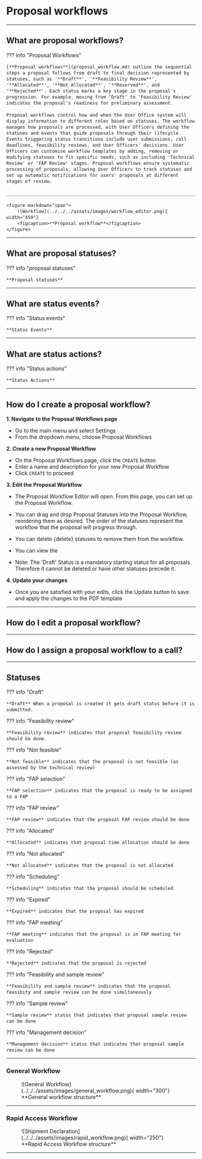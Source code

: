 # Proposal workflows

_________________________________________________________________________________________________________

## What are proposal workflows?

??? info "Proposal Workflows" 

    [**Proposal workflows**](proposal_workflow.md) outline the sequential steps a proposal follows from draft to final decision represented by statuses, such as '**Draft**', '**Feasibility Review**', '**Allocated**', '**Not Allocated**', '**Reserved**', and '**Rejected**'. Each status marks a key stage in the proposal's progression. For example, moving from 'Draft' to 'Feasibility Review' indicates the proposal's readiness for preliminary assessment. 

    Proposal workflows control how and when the User Office system will display information to different roles based on statuses. The workflow manages how proposals are processed, with User Officers defining the statuses and events that guide proposals through their lifecycle. Events triggering status transitions include user submissions, call deadlines, feasibility reviews, and User Officers' decisions. User Officers can customise workflow templates by adding, removing or modifying statuses to fit specific needs, such as including 'Technical Review' or 'FAP Review' stages. Proposal workflows ensure systematic processing of proposals, allowing User Officers to track statuses and set up automatic notifications for users' proposals at different stages of review.

    ______________________________________________________________________________________
    
    <figure markdown="span">  
        ![Workflow](../../../assets/images/workflow_editor.png){ width="450"}
        <figcaption>**Proposal workflow**</figcaption>
    </figure>
_________________________________________________________________________________________________________

## What are proposal statuses?

??? info "proposal statuses" 

    **Proposal statuses** 
_________________________________________________________________________________________________________

## What are status events?

??? info "Status events" 

    **Status Events** 
_________________________________________________________________________________________________________

## What are status actions?

??? info "Status actions" 

    **Status Actions** 
_____________________________________________________________________________________________________

## How do I create a proposal workflow?

**1. Navigate to the Proposal Workflows page**

* Go to the main menu and select Settings
* From the dropdown menu, choose Proposal Workflows

**2. Create a new Proposal Workflow**

* On the Proposal Workflows page, click the `CREATE` button
* Enter a name and description for your new Proposal Workflow
* Click `CREATE` to proceed

**3. Edit the Proposal Workflow**

* The Proposal Workflow Editor will open. From this page, you can set up the Proposal Workflow.
* You can drag and drop Proposal Statuses into the Proposal Workflow, reordering them as desired. The order of the statuses represent the workflow that the proposal will progress through. 
* You can delete {delete} statuses to remove them from the workflow.
* You can view the 


* Note: The 'Draft' Status is a mandatory starting status for all proposals. Therefore it cannot be deleted or have other statuses precede it. 

**4. Update your changes**

* Once you are satisfied with your edits, click the Update button to save and apply the changes to the PDF template

_________________________________________________________________________________________________________

## How do I edit a proposal workflow?

_________________________________________________________________________________________________________

## How do I assign a proposal workflow to a call?

_________________________________________________________________________________________________________

## Statuses

??? info "Draft" 

    **Draft** When a proposal is created it gets draft status before it is submitted.

??? info "Feasibility review" 

    **Feasibility review** indicates that proposal feasibility review should be done.

??? info "Not feasible" 

    **Not feasible** indicates that the proposal is not feasible (as assessed by the technical review)

??? info "FAP selection" 

    **FAP selection** indicates that the proposal is ready to be assigned to a FAP

??? info "FAP review" 

    **FAP review** indicates that the proposal FAP review should be done

??? info "Allocated" 

    **Allocated** indicates that proposal time allocation should be done

??? info "Not allocated" 

    **Not allocated** indicates that the proposal is not allocated

??? info "Scheduling" 

    **Scheduling** indicates that the proposal should be scheduled

??? info "Expired" 

    **Expired** indicates that the proposal has expired

??? info "FAP meeting" 

    **FAP meeting** indicates that the proposal is in FAP meeting for evaluation

??? info "Rejected" 

    **Rejected** indicates that the proposal is rejected

??? info "Feasibility and sample review" 

    **Feasibility and sample review** indicates that the proposal feasibity and sample review can be done simultaneously

??? info "Sample review" 

    **Sample review** status that indicates that proposal sample review can be done

??? info "Management decision" 

    **Management decision** status that indicates that proposal sample review can be done

_________________________________________________________________________________________________________

### General Workflow

<figure markdown="span">  
        ![General Workflow](../../../assets/images/general_workflow.png){ width="300"}
        <figcaption>**General workflow structure**</figcaption>
    </figure>

_________________________________________________________________________________________________________

### **Rapid Access Workflow**

<figure markdown="span">  
        ![Shipment Declaration](../../../assets/images/rapid_workflow.png){ width="250"}
        <figcaption>**Rapid Access Workflow structure**</figcaption>
    </figure>

_________________________________________________________________________________________________________
